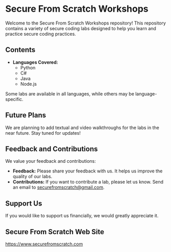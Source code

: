 # Secure From Scratch Workshops

Welcome to the Secure From Scratch Workshops repository! This repository contains a variety of secure coding labs designed to help you learn and practice secure coding practices.

## Contents

- **Languages Covered:**
  - Python
  - C#
  - Java
  - Node.js

Some labs are available in all languages, while others may be language-specific.

## Future Plans

We are planning to add textual and video walkthroughs for the labs in the near future. Stay tuned for updates!

## Feedback and Contributions

We value your feedback and contributions:

- **Feedback:** Please share your feedback with us. It helps us improve the quality of our labs.
- **Contributions:** If you want to contribute a lab, please let us know. Send an email to [securefromscratch@gmail.com](mailto:securefromscratch@gmail.com).

## Support Us

If you would like to support us financially, we would greatly appreciate it.

## Secure From Scratch Web Site 

https://www.securefromscratch.com

